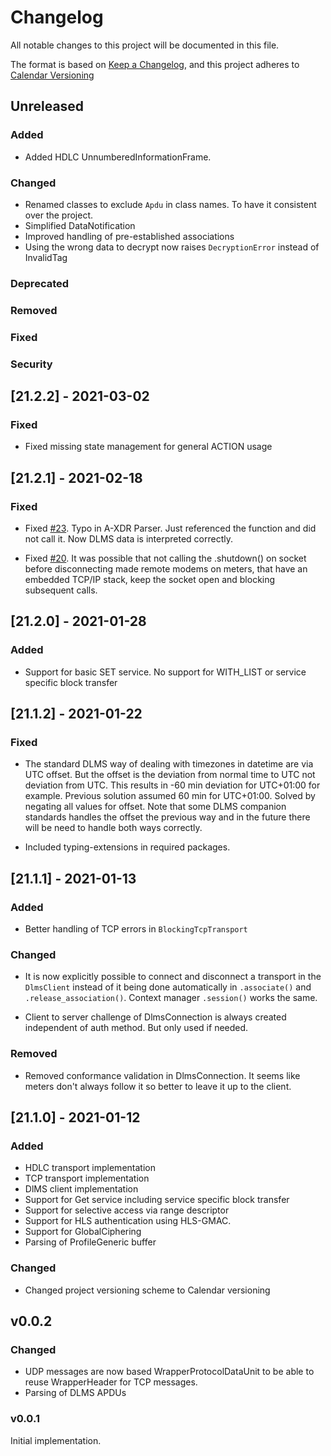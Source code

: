 
# Changelog
All notable changes to this project will be documented in this file.


The format is based on [Keep a Changelog](https://keepachangelog.com/en/1.0.0/),
and this project adheres to [Calendar Versioning](https://calver.org/)

## Unreleased


### Added

* Added HDLC UnnumberedInformationFrame.

### Changed

* Renamed classes to exclude `Apdu` in class names. To have it consistent over the
  project.
* Simplified DataNotification
* Improved handling of pre-established associations
* Using the wrong data to decrypt now raises `DecryptionError` instead of InvalidTag

### Deprecated

### Removed

### Fixed

### Security


## [21.2.2] - 2021-03-02

### Fixed

* Fixed missing state management for general ACTION usage

## [21.2.1] - 2021-02-18

### Fixed

* Fixed [#23](https://github.com/pwitab/dlms-cosem/issues/23). Typo in A-XDR Parser.
  Just referenced the function and did not call it. Now DLMS data is interpreted
  correctly.

* Fixed [#20](https://github.com/pwitab/dlms-cosem/issues/20). It was possible that not
  calling the .shutdown() on socket before disconnecting made remote modems on meters,
  that have an embedded TCP/IP stack, keep the socket open and blocking subsequent calls.

## [21.2.0] - 2021-01-28

### Added

* Support for basic SET service. No support for WITH_LIST or service specific block
  transfer

## [21.1.2] - 2021-01-22

### Fixed

* The standard DLMS way of dealing with timezones in datetime are via UTC offset. But
  the offset is the deviation from normal time to UTC not deviation from UTC. This
  results in -60 min deviation for UTC+01:00 for example. Previous solution assumed
  60 min for UTC+01:00. Solved by negating all values for offset.
  Note that some DLMS companion standards handles the offset the previous way and in
  the future there will be need to handle both ways correctly.

* Included typing-extensions in required packages.

## [21.1.1] - 2021-01-13

### Added

* Better handling of TCP errors in `BlockingTcpTransport`

### Changed

* It is now explicitly possible to connect and disconnect a transport in the
  `DlmsClient` instead of it being done automatically in `.associate()` and
  `.release_association()`. Context manager `.session()` works the same.

* Client to server challenge of DlmsConnection is always created independent of auth
  method. But only used if needed.

### Removed

* Removed conformance validation in DlmsConnection. It seems like meters don't always
  follow it so better to leave it up to the client.



## [21.1.0] - 2021-01-12

### Added

* HDLC transport implementation
* TCP transport implementation
* DlMS client implementation
* Support for Get service including service specific block transfer
* Support for selective access via range descriptor
* Support for HLS authentication using HLS-GMAC.
* Support for GlobalCiphering
* Parsing of ProfileGeneric buffer

### Changed

* Changed project versioning scheme to Calendar versioning


## v0.0.2


### Changed

-   UDP messages are now based WrapperProtocolDataUnit to be able to reuse
    WrapperHeader for TCP messages.
-   Parsing of DLMS APDUs


### v0.0.1


Initial implementation.
